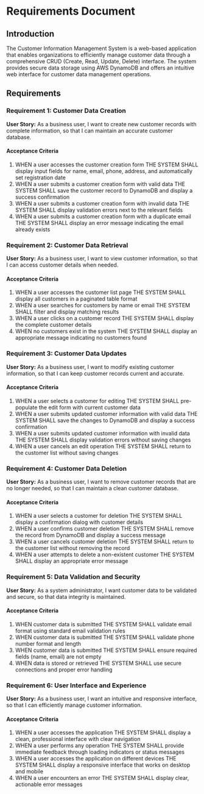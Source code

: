 # Requirements Document

## Introduction

The Customer Information Management System is a web-based application that enables organizations to efficiently manage customer data through a comprehensive CRUD (Create, Read, Update, Delete) interface. The system provides secure data storage using AWS DynamoDB and offers an intuitive web interface for customer data management operations.

## Requirements

### Requirement 1: Customer Data Creation
**User Story:** As a business user, I want to create new customer records with complete information, so that I can maintain an accurate customer database.

#### Acceptance Criteria
1. WHEN a user accesses the customer creation form THE SYSTEM SHALL display input fields for name, email, phone, address, and automatically set registration date
2. WHEN a user submits a customer creation form with valid data THE SYSTEM SHALL save the customer record to DynamoDB and display a success confirmation
3. WHEN a user submits a customer creation form with invalid data THE SYSTEM SHALL display validation errors next to the relevant fields
4. WHEN a user submits a customer creation form with a duplicate email THE SYSTEM SHALL display an error message indicating the email already exists

### Requirement 2: Customer Data Retrieval
**User Story:** As a business user, I want to view customer information, so that I can access customer details when needed.

#### Acceptance Criteria
1. WHEN a user accesses the customer list page THE SYSTEM SHALL display all customers in a paginated table format
2. WHEN a user searches for customers by name or email THE SYSTEM SHALL filter and display matching results
3. WHEN a user clicks on a customer record THE SYSTEM SHALL display the complete customer details
4. WHEN no customers exist in the system THE SYSTEM SHALL display an appropriate message indicating no customers found

### Requirement 3: Customer Data Updates
**User Story:** As a business user, I want to modify existing customer information, so that I can keep customer records current and accurate.

#### Acceptance Criteria
1. WHEN a user selects a customer for editing THE SYSTEM SHALL pre-populate the edit form with current customer data
2. WHEN a user submits updated customer information with valid data THE SYSTEM SHALL save the changes to DynamoDB and display a success confirmation
3. WHEN a user submits updated customer information with invalid data THE SYSTEM SHALL display validation errors without saving changes
4. WHEN a user cancels an edit operation THE SYSTEM SHALL return to the customer list without saving changes

### Requirement 4: Customer Data Deletion
**User Story:** As a business user, I want to remove customer records that are no longer needed, so that I can maintain a clean customer database.

#### Acceptance Criteria
1. WHEN a user selects a customer for deletion THE SYSTEM SHALL display a confirmation dialog with customer details
2. WHEN a user confirms customer deletion THE SYSTEM SHALL remove the record from DynamoDB and display a success message
3. WHEN a user cancels customer deletion THE SYSTEM SHALL return to the customer list without removing the record
4. WHEN a user attempts to delete a non-existent customer THE SYSTEM SHALL display an appropriate error message

### Requirement 5: Data Validation and Security
**User Story:** As a system administrator, I want customer data to be validated and secure, so that data integrity is maintained.

#### Acceptance Criteria
1. WHEN customer data is submitted THE SYSTEM SHALL validate email format using standard email validation rules
2. WHEN customer data is submitted THE SYSTEM SHALL validate phone number format and length
3. WHEN customer data is submitted THE SYSTEM SHALL ensure required fields (name, email) are not empty
4. WHEN data is stored or retrieved THE SYSTEM SHALL use secure connections and proper error handling

### Requirement 6: User Interface and Experience
**User Story:** As a business user, I want an intuitive and responsive interface, so that I can efficiently manage customer information.

#### Acceptance Criteria
1. WHEN a user accesses the application THE SYSTEM SHALL display a clean, professional interface with clear navigation
2. WHEN a user performs any operation THE SYSTEM SHALL provide immediate feedback through loading indicators or status messages
3. WHEN a user accesses the application on different devices THE SYSTEM SHALL display a responsive interface that works on desktop and mobile
4. WHEN a user encounters an error THE SYSTEM SHALL display clear, actionable error messages
